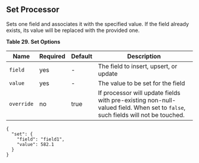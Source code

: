 ## Set Processor

Sets one field and associates it with the specified value. If the field already exists, its value will be replaced with the provided one.

 **Table 29. Set Options**

Name |  Required |  Default |  Description  
---|---|---|---  
`field`| yes| -| The field to insert, upsert, or update    
`value`| yes| -| The value to be set for the field    
`override`| no| true| If processor will update fields with pre-existing non-null-valued field. When set to `false`, such fields will not be touched.  
  
  

    
    
    {
      "set": {
        "field": "field1",
        "value": 582.1
      }
    }
